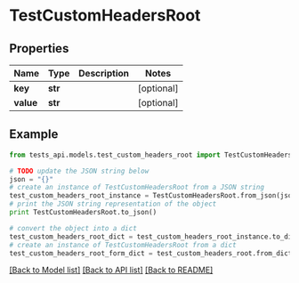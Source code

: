 # TestCustomHeadersRoot


## Properties
Name | Type | Description | Notes
------------ | ------------- | ------------- | -------------
**key** | **str** |  | [optional] 
**value** | **str** |  | [optional] 

## Example

```python
from tests_api.models.test_custom_headers_root import TestCustomHeadersRoot

# TODO update the JSON string below
json = "{}"
# create an instance of TestCustomHeadersRoot from a JSON string
test_custom_headers_root_instance = TestCustomHeadersRoot.from_json(json)
# print the JSON string representation of the object
print TestCustomHeadersRoot.to_json()

# convert the object into a dict
test_custom_headers_root_dict = test_custom_headers_root_instance.to_dict()
# create an instance of TestCustomHeadersRoot from a dict
test_custom_headers_root_form_dict = test_custom_headers_root.from_dict(test_custom_headers_root_dict)
```
[[Back to Model list]](../README.md#documentation-for-models) [[Back to API list]](../README.md#documentation-for-api-endpoints) [[Back to README]](../README.md)


